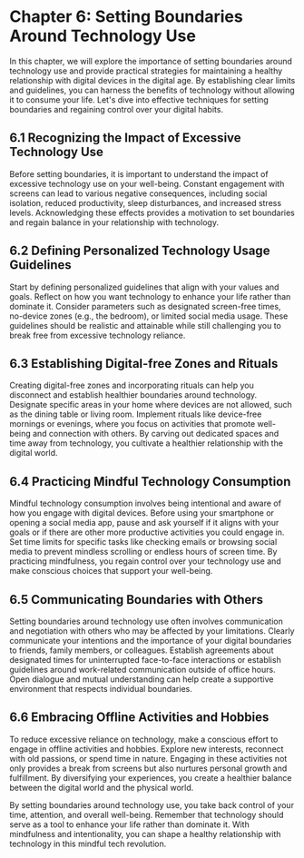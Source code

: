Chapter 6: Setting Boundaries Around Technology Use
===================================================

In this chapter, we will explore the importance of setting boundaries around technology use and provide practical strategies for maintaining a healthy relationship with digital devices in the digital age. By establishing clear limits and guidelines, you can harness the benefits of technology without allowing it to consume your life. Let's dive into effective techniques for setting boundaries and regaining control over your digital habits.

6.1 Recognizing the Impact of Excessive Technology Use
------------------------------------------------------

Before setting boundaries, it is important to understand the impact of excessive technology use on your well-being. Constant engagement with screens can lead to various negative consequences, including social isolation, reduced productivity, sleep disturbances, and increased stress levels. Acknowledging these effects provides a motivation to set boundaries and regain balance in your relationship with technology.

6.2 Defining Personalized Technology Usage Guidelines
-----------------------------------------------------

Start by defining personalized guidelines that align with your values and goals. Reflect on how you want technology to enhance your life rather than dominate it. Consider parameters such as designated screen-free times, no-device zones (e.g., the bedroom), or limited social media usage. These guidelines should be realistic and attainable while still challenging you to break free from excessive technology reliance.

6.3 Establishing Digital-free Zones and Rituals
-----------------------------------------------

Creating digital-free zones and incorporating rituals can help you disconnect and establish healthier boundaries around technology. Designate specific areas in your home where devices are not allowed, such as the dining table or living room. Implement rituals like device-free mornings or evenings, where you focus on activities that promote well-being and connection with others. By carving out dedicated spaces and time away from technology, you cultivate a healthier relationship with the digital world.

6.4 Practicing Mindful Technology Consumption
---------------------------------------------

Mindful technology consumption involves being intentional and aware of how you engage with digital devices. Before using your smartphone or opening a social media app, pause and ask yourself if it aligns with your goals or if there are other more productive activities you could engage in. Set time limits for specific tasks like checking emails or browsing social media to prevent mindless scrolling or endless hours of screen time. By practicing mindfulness, you regain control over your technology use and make conscious choices that support your well-being.

6.5 Communicating Boundaries with Others
----------------------------------------

Setting boundaries around technology use often involves communication and negotiation with others who may be affected by your limitations. Clearly communicate your intentions and the importance of your digital boundaries to friends, family members, or colleagues. Establish agreements about designated times for uninterrupted face-to-face interactions or establish guidelines around work-related communication outside of office hours. Open dialogue and mutual understanding can help create a supportive environment that respects individual boundaries.

6.6 Embracing Offline Activities and Hobbies
--------------------------------------------

To reduce excessive reliance on technology, make a conscious effort to engage in offline activities and hobbies. Explore new interests, reconnect with old passions, or spend time in nature. Engaging in these activities not only provides a break from screens but also nurtures personal growth and fulfillment. By diversifying your experiences, you create a healthier balance between the digital world and the physical world.

By setting boundaries around technology use, you take back control of your time, attention, and overall well-being. Remember that technology should serve as a tool to enhance your life rather than dominate it. With mindfulness and intentionality, you can shape a healthy relationship with technology in this mindful tech revolution.
